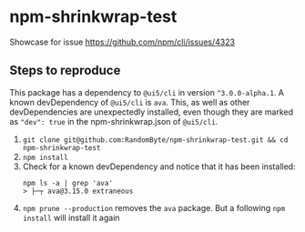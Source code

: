 # npm-shrinkwrap-test

Showcase for issue https://github.com/npm/cli/issues/4323

## Steps to reproduce

This package has a dependency to `@ui5/cli` in version `^3.0.0-alpha.1`. A known devDependency of `@ui5/cli` is `ava`. This, as well as other devDependencies are unexpectedly installed, even though they are marked as `"dev": true` in the npm-shrinkwrap.json of `@ui5/cli`.

1. `git clone git@github.com:RandomByte/npm-shrinkwrap-test.git && cd npm-shrinkwrap-test`
2. `npm install`
3. Check for a known devDependency and notice that it has been installed:
	```
	npm ls -a | grep 'ava'
	> ├─┬ ava@3.15.0 extraneous
	```
4. `npm prune --production` removes the `ava` package. But a following `npm install` will install it again